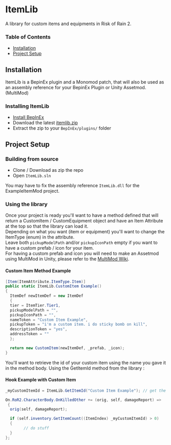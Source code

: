 # ItemLib
A library for custom items and equipments in Risk of Rain 2.

### Table of Contents

- [Installation](https://github.com/xiaoxiao921/ItemLib#usage)
- [Project Setup](https://github.com/xiaoxiao921/ItemLib#project-setup)

## Installation

ItemLib is a BepinEx plugin and a Monomod patch, that will also be used as an assembly reference for your BepinEx Plugin or Unity Assetmod. (MultiMod)

### Installing ItemLib

- [Install BepInEx](https://thunderstore.io/package/bbepis/BepInExPack)
- Download the latest [itemlib.zip](https://github.com/xiaoxiao921/ItemLib/releases)
- Extract the zip to your `BepInEx/plugins/` folder

## Project Setup

### Building from source

- Clone / Download as zip the repo
- Open `ItemLib.sln`

You may have to fix the assembly reference `ItemLib.dll` for the ExampleItemMod project.

### Using the library

Once your project is ready you'll want to have a method defined that will return a CustomItem / CustomEquipment object and have an Item Attribute at the top so that the library can load it. \
Depending on what you want (item or equipment) you'll want to change the ItemType (enum) in the attribute. \
Leave both `pickupModelPath` and/or `pickupIconPath` empty if you want to have a custom prefab / icon for your item. \
For having a custom prefab and icon you will need to make an Assetmod using MultiMod in Unity, please refer to the [MultiMod Wiki](https://github.com/risk-of-thunder/MultiMod/#multimod).


#### Custom Item Method Example
```csharp
[Item(ItemAttribute.ItemType.Item)]
public static ItemLib.CustomItem Example()
{
  ItemDef newItemDef = new ItemDef
  {
  tier = ItemTier.Tier1,
  pickupModelPath = "",
  pickupIconPath = "",
  nameToken = "Custom Item Example",
  pickupToken = "i'm a custom item. i do sticky bomb on kill",
  descriptionToken = "yes",
  addressToken = ""
  };

  return new CustomItem(newItemDef, _prefab, _icon);
}
```

You'll want to retrieve the id of your custom item using the name you gave it in the method body. Using the GetItemId method from the library :

#### Hook Example with Custom Item

```csharp
_myCustomItemId = ItemLib.GetItemId("Custom Item Example"); // get the item's id

On.RoR2.CharacterBody.OnKilledOther += (orig, self, damageReport) =>
 {
  orig(self, damageReport);

  if (self.inventory.GetItemCount((ItemIndex) _myCustomItemId) > 0)
  {
		// do stuff
  }
};
```

